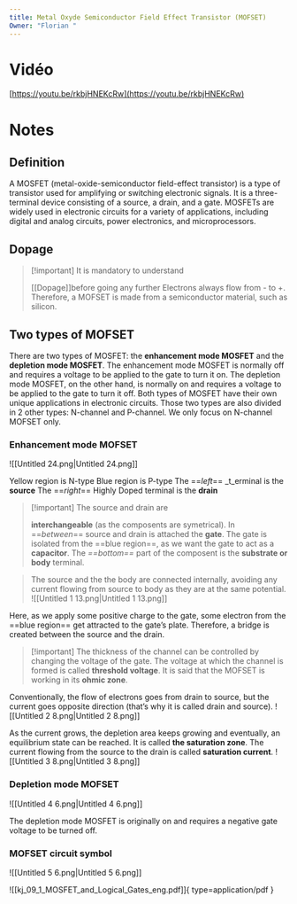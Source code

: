 ```yaml
---
title: Metal Oxyde Semiconductor Field Effect Transistor (MOFSET)
Owner: "Florian "
---
```

# Vidéo
[https://youtu.be/rkbjHNEKcRw](https://youtu.be/rkbjHNEKcRw)
# Notes
## Definition
A MOSFET (metal-oxide-semiconductor field-effect transistor) is a type of transistor used for amplifying or switching electronic signals. It is a three-terminal device consisting of a source, a drain, and a gate. MOSFETs are widely used in electronic circuits for a variety of applications, including digital and analog circuits, power electronics, and microprocessors.
## Dopage

> [!important] It is mandatory to understand
> 
> [[Dopage]]before going any further
Electrons always flow from - to +. Therefore, a MOFSET is made from a semiconductor material, such as silicon.
## Two types of MOFSET
There are two types of MOSFET: the **enhancement mode MOSFET** and the **depletion mode MOSFET**. The enhancement mode MOSFET is normally off and requires a voltage to be applied to the gate to turn it on. The depletion mode MOSFET, on the other hand, is normally on and requires a voltage to be applied to the gate to turn it off. Both types of MOSFET have their own unique applications in electronic circuits.
Those two types are also divided in 2 other types: N-channel and P-channel. We only focus on N-channel MOFSET only.
### Enhancement mode MOFSET
![[Untitled 24.png|Untitled 24.png]]

Yellow region is N-type
Blue region is P-type
The ==_left_== _t_erminal is the **source**
The ==_right_== Highly Doped terminal is the **drain**

> [!important] The source and drain are
> 
> **interchangeable** (as the composents are symetrical).
In ==_between_== source and drain is attached the **gate**. The gate is isolated from the ==blue region==, as we want the gate to act as a **capacitor**.
The _==bottom==_ part of the composent is the **substrate or body** terminal.

> The source and the the body are connected internally, avoiding any current flowing from source to body as they are at the same potential.
![[Untitled 1 13.png|Untitled 1 13.png]]

Here, as we apply some positive charge to the gate, some electron from the ==blue region== get attracted to the gate’s plate. Therefore, a bridge is created between the source and the drain.

> [!important] The thickness of the channel can be controlled by changing the voltage of the gate.
The voltage at which the channel is formed is called **threshold voltage**. It is said that the MOFSET is working in its **ohmic zone**.
  
Conventionally, the flow of electrons goes from drain to source, but the current goes opposite direction (that’s why it is called drain and source).
![[Untitled 2 8.png|Untitled 2 8.png]]

As the current grows, the depletion area keeps growing and eventually, an equilibrium state can be reached. It is called **the saturation zone**. The current flowing from the source to the drain is called **saturation current**.
![[Untitled 3 8.png|Untitled 3 8.png]]

### Depletion mode MOFSET
![[Untitled 4 6.png|Untitled 4 6.png]]

The depletion mode MOSFET is originally on and requires a negative gate voltage to be turned off.
### MOFSET circuit symbol
![[Untitled 5 6.png|Untitled 5 6.png]]

  
![[kj_09_1_MOSFET_and_Logical_Gates_eng.pdf]]{ type=application/pdf }

